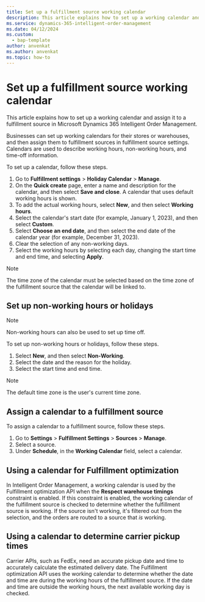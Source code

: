 ```yaml
---
title: Set up a fulfillment source working calendar
description: This article explains how to set up a working calendar and assign it to a fulfillment source in Microsoft Dynamics 365 Intelligent Order Management.
ms.service: dynamics-365-intelligent-order-management
ms.date: 04/12/2024
ms.custom: 
  - bap-template
author: anvenkat
ms.author: anvenkat
ms.topic: how-to
---
```


# Set up a fulfillment source working calendar

This article explains how to set up a working calendar and assign it to a fulfillment source in Microsoft Dynamics 365 Intelligent Order Management.

Businesses can set up working calendars for their stores or warehouses, and then assign them to fulfillment sources in fulfillment source settings. Calendars are used to describe working hours, non-working hours, and time-off information.

To set up a calendar, follow these steps.

1. Go to **Fulfillment settings** \> **Holiday Calendar** \> **Manage**.
1. On the **Quick create** page, enter a name and description for the calendar, and then select **Save and close**. A calendar that uses default working hours is shown.
1. To add the actual working hours, select **New**, and then select **Working hours**.
1. Select the calendar's start date (for example, January 1, 2023), and then select **Custom**.
1. Select **Choose an end date**, and then select the end date of the calendar year (for example, December 31, 2023).
1. Clear the selection of any non-working days.
1. Select the working hours by selecting each day, changing the start time and end time, and selecting **Apply**.

> [!NOTE]
> The time zone of the calendar must be selected based on the time zone of the fulfillment source that the calendar will be linked to.

## Set up non-working hours or holidays

> [!NOTE]
> Non-working hours can also be used to set up time off.

To set up non-working hours or holidays, follow these steps.

1. Select **New**, and then select **Non-Working**.
1. Select the date and the reason for the holiday.
1. Select the start time and end time.

> [!NOTE]
> The default time zone is the user's current time zone.

## Assign a calendar to a fulfillment source

To assign a calendar to a fulfillment source, follow these steps.

1. Go to **Settings** \> **Fulfillment Settings** \> **Sources** \> **Manage**.
1. Select a source.
1. Under **Schedule**, in the **Working Calendar** field, select a calendar.

## Using a calendar for Fulfillment optimization

In Intelligent Order Management, a working calendar is used by the Fulfillment optimization API when the **Respect warehouse timings** constraint is enabled. If this constraint is enabled, the working calendar of the fulfillment source is checked to determine whether the fulfillment source is working. If the source isn't working, it's filtered out from the selection, and the orders are routed to a source that *is* working.

## Using a calendar to determine carrier pickup times

Carrier APIs, such as FedEx, need an accurate pickup date and time to accurately calculate the estimated delivery date. The Fulfillment optimization API uses the working calendar to determine whether the date and time are during the working hours of the fulfillment source. If the date and time are outside the working hours, the next available working day is checked.
